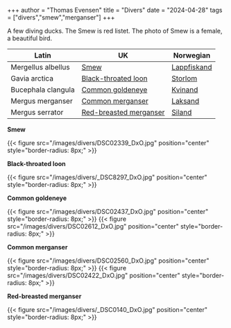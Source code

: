 +++
author = "Thomas Evensen"
title = "Divers"
date = "2024-04-28"
tags = ["divers","smew","merganser"]
+++

A few diving ducks. The Smew is red listet. The photo of Smew is a female, a beautiful bird.

| Latin      | UK | Norwegian |
| --------- |  --------- |    --------- |
| Mergellus albellus  |  [Smew](https://en.wikipedia.org/wiki/Smew) | [Lappfiskand](https://no.wikipedia.org/wiki/Lappfiskand) |
| Gavia arctica  |  [Black-throated loon](https://en.wikipedia.org/wiki/Black-throated_loon) |  [Storlom](https://no.wikipedia.org/wiki/Storlom) |
| Bucephala clangula | [Common goldeneye](https://en.wikipedia.org/wiki/Common_goldeneye) | [Kvinand](https://no.wikipedia.org/wiki/Kvinand) |
| Mergus merganser  | [Common merganser](https://en.wikipedia.org/wiki/Common_merganser) |   [Laksand](https://no.wikipedia.org/wiki/Laksand) |
| Mergus serrator  |  [Red-breasted merganser](https://en.wikipedia.org/wiki/Red-breasted_merganser) |  [Siland](https://no.wikipedia.org/wiki/Siland) |

**Smew**

{{< figure src="/images/divers/DSC02339_DxO.jpg" position="center" style="border-radius: 8px;" >}}

**Black-throated loon**

{{< figure src="/images/divers/_DSC8297_DxO.jpg" position="center" style="border-radius: 8px;" >}}

**Common goldeneye**

{{< figure src="/images/divers/DSC02437_DxO.jpg" position="center" style="border-radius: 8px;" >}}
{{< figure src="/images/divers/DSC02612_DxO.jpg" position="center" style="border-radius: 8px;" >}}

**Common merganser**

{{< figure src="/images/divers/DSC02560_DxO.jpg" position="center" style="border-radius: 8px;" >}}
{{< figure src="/images/divers/DSC02422_DxO.jpg" position="center" style="border-radius: 8px;" >}}

**Red-breasted merganser**

{{< figure src="/images/divers/_DSC0140_DxO.jpg" position="center" style="border-radius: 8px;" >}}

